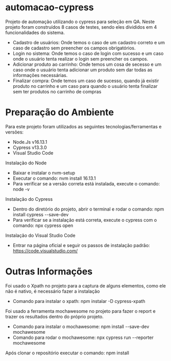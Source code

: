 # automacao-cypress
Projeto de automação utilizando o cypress para seleção em QA.
Neste projeto foram construídos 8 casos de testes, sendo eles divididos em 4 funcionalidades do sistema.
- Cadastro de usuários: Onde temos o caso de um cadastro correto e um caso de cadastro sem preencher os campos obrigatórios.
- Login no sistema: Onde temos o caso de login com sucesso e um caso onde o usuário tenta realizar o login sem preencher os campos.
- Adicionar produto ao carrinho: Onde temos um cosa de secesso e um caso onde o usuário tenta adicionar um produto sem dar todas as informações necessárias.
- Finalizar compra: Onde temos um caso de sucesso, quando já existir produto no carrinho e um caso para quando o usuário tenta finalizar sem ter produtos no carrinho de compras

# Preparação do Ambiente
Para este projeto foram utilizados as seguintes tecnologias/ferramentas e versões:
- Node.Js v16.13.1
- Cypress v13.3.0
- Visual Studio Code

Instalação do Node
- Baixar e instalar o nvm-setup
- Executar o comando: nvm install 16.13.1
- Para verificar se a versão correta está instalada, execute o comando: node -v

Instalação do Cypress
- Dentro do diretório do projeto, abrir o terminal e rodar o comando: npm install cypress --save-dev
- Para verificar se a instalação está correta, execute o cypress com o comando: npx cypress open

Instalação do Visual Studio Code
- Entrar na página oficial e seguir os passos de instalação padrão: https://code.visualstudio.com/

# Outras Informações

Foi usado o Xpath no projeto para a captura de alguns elementos, como ele não é nativo, é necessário fazer a instalação
- Comando para instalar o xpath: npm instalar -D cypress-xpath

Foi usado a ferramenta mochawesome no projeto para fazer o report e trazer os resultados dentro do próprio projeto.
- Comando para instalar o mochawesome: npm install --save-dev mochawesome
- Comando para rodar o mochawesome: npx cypress run --reporter mochawesome

Após clonar o repositório executar o comando: npm install